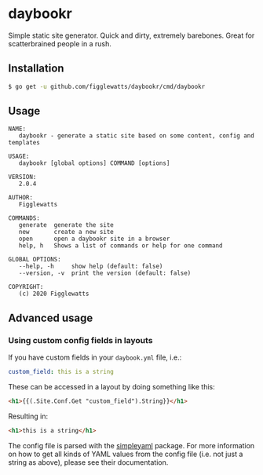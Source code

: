 # daybookr
Simple static site generator. Quick and dirty, extremely barebones. Great for scatterbrained people in a rush.

## Installation
```bash
$ go get -u github.com/figglewatts/daybookr/cmd/daybookr
```

## Usage
```
NAME:
   daybookr - generate a static site based on some content, config and templates

USAGE:
   daybookr [global options] COMMAND [options]

VERSION:
   2.0.4

AUTHOR:
   Figglewatts

COMMANDS:
   generate  generate the site
   new       create a new site
   open      open a daybookr site in a browser
   help, h   Shows a list of commands or help for one command

GLOBAL OPTIONS:
   --help, -h     show help (default: false)
   --version, -v  print the version (default: false)

COPYRIGHT:
   (c) 2020 Figglewatts
```

## Advanced usage

### Using custom config fields in layouts
If you have custom fields in your `daybook.yml` file, i.e.:
```yaml
custom_field: this is a string
```
These can be accessed in a layout by doing something like this:
```html
<h1>{{(.Site.Conf.Get "custom_field").String}}</h1>
```
Resulting in:
```html
<h1>this is a string</h1>
```
The config file is parsed with the [simpleyaml](https://github.com/smallfish/simpleyaml) package. For more information on how to get all kinds of YAML values from the config file (i.e. not just a string as above), please see their documentation.
